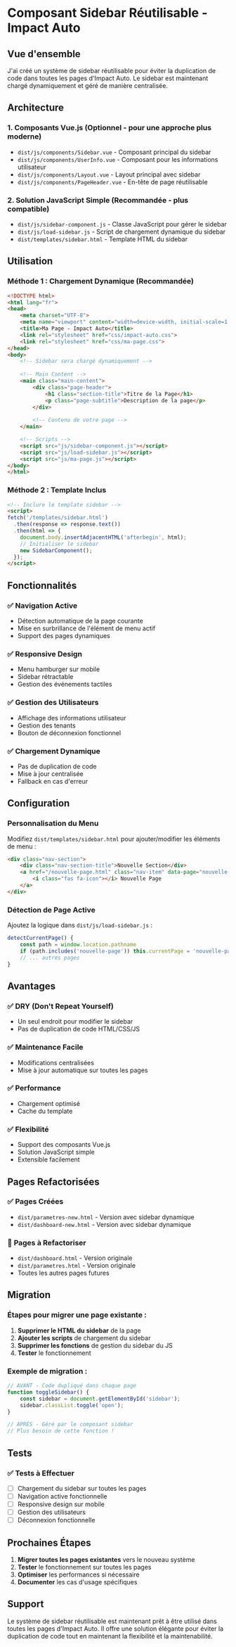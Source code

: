 # Composant Sidebar Réutilisable - Impact Auto

## Vue d'ensemble

J'ai créé un système de sidebar réutilisable pour éviter la duplication de code dans toutes les pages d'Impact Auto. Le sidebar est maintenant chargé dynamiquement et géré de manière centralisée.

## Architecture

### 1. **Composants Vue.js** (Optionnel - pour une approche plus moderne)
- `dist/js/components/Sidebar.vue` - Composant principal du sidebar
- `dist/js/components/UserInfo.vue` - Composant pour les informations utilisateur
- `dist/js/components/Layout.vue` - Layout principal avec sidebar
- `dist/js/components/PageHeader.vue` - En-tête de page réutilisable

### 2. **Solution JavaScript Simple** (Recommandée - plus compatible)
- `dist/js/sidebar-component.js` - Classe JavaScript pour gérer le sidebar
- `dist/js/load-sidebar.js` - Script de chargement dynamique du sidebar
- `dist/templates/sidebar.html` - Template HTML du sidebar

## Utilisation

### Méthode 1 : Chargement Dynamique (Recommandée)

```html
<!DOCTYPE html>
<html lang="fr">
<head>
    <meta charset="UTF-8">
    <meta name="viewport" content="width=device-width, initial-scale=1.0">
    <title>Ma Page - Impact Auto</title>
    <link rel="stylesheet" href="css/impact-auto.css">
    <link rel="stylesheet" href="css/ma-page.css">
</head>
<body>
    <!-- Sidebar sera chargé dynamiquement -->
    
    <!-- Main Content -->
    <main class="main-content">
        <div class="page-header">
            <h1 class="section-title">Titre de la Page</h1>
            <p class="page-subtitle">Description de la page</p>
        </div>
        
        <!-- Contenu de votre page -->
    </main>

    <!-- Scripts -->
    <script src="js/sidebar-component.js"></script>
    <script src="js/load-sidebar.js"></script>
    <script src="js/ma-page.js"></script>
</body>
</html>
```

### Méthode 2 : Template Inclus

```html
<!-- Inclure le template sidebar -->
<script>
fetch('/templates/sidebar.html')
  .then(response => response.text())
  .then(html => {
    document.body.insertAdjacentHTML('afterbegin', html);
    // Initialiser le sidebar
    new SidebarComponent();
  });
</script>
```

## Fonctionnalités

### ✅ **Navigation Active**
- Détection automatique de la page courante
- Mise en surbrillance de l'élément de menu actif
- Support des pages dynamiques

### ✅ **Responsive Design**
- Menu hamburger sur mobile
- Sidebar rétractable
- Gestion des événements tactiles

### ✅ **Gestion des Utilisateurs**
- Affichage des informations utilisateur
- Gestion des tenants
- Bouton de déconnexion fonctionnel

### ✅ **Chargement Dynamique**
- Pas de duplication de code
- Mise à jour centralisée
- Fallback en cas d'erreur

## Configuration

### Personnalisation du Menu

Modifiez `dist/templates/sidebar.html` pour ajouter/modifier les éléments de menu :

```html
<div class="nav-section">
    <div class="nav-section-title">Nouvelle Section</div>
    <a href="/nouvelle-page.html" class="nav-item" data-page="nouvelle-page">
        <i class="fas fa-icon"></i> Nouvelle Page
    </a>
</div>
```

### Détection de Page Active

Ajoutez la logique dans `dist/js/load-sidebar.js` :

```javascript
detectCurrentPage() {
    const path = window.location.pathname
    if (path.includes('nouvelle-page')) this.currentPage = 'nouvelle-page'
    // ... autres pages
}
```

## Avantages

### ✅ **DRY (Don't Repeat Yourself)**
- Un seul endroit pour modifier le sidebar
- Pas de duplication de code HTML/CSS/JS

### ✅ **Maintenance Facile**
- Modifications centralisées
- Mise à jour automatique sur toutes les pages

### ✅ **Performance**
- Chargement optimisé
- Cache du template

### ✅ **Flexibilité**
- Support des composants Vue.js
- Solution JavaScript simple
- Extensible facilement

## Pages Refactorisées

### ✅ **Pages Créées**
- `dist/parametres-new.html` - Version avec sidebar dynamique
- `dist/dashboard-new.html` - Version avec sidebar dynamique

### 🔄 **Pages à Refactoriser**
- `dist/dashboard.html` - Version originale
- `dist/parametres.html` - Version originale
- Toutes les autres pages futures

## Migration

### Étapes pour migrer une page existante :

1. **Supprimer le HTML du sidebar** de la page
2. **Ajouter les scripts** de chargement du sidebar
3. **Supprimer les fonctions** de gestion du sidebar du JS
4. **Tester** le fonctionnement

### Exemple de migration :

```javascript
// AVANT - Code dupliqué dans chaque page
function toggleSidebar() {
    const sidebar = document.getElementById('sidebar');
    sidebar.classList.toggle('open');
}

// APRÈS - Géré par le composant sidebar
// Plus besoin de cette fonction !
```

## Tests

### ✅ **Tests à Effectuer**
- [ ] Chargement du sidebar sur toutes les pages
- [ ] Navigation active fonctionnelle
- [ ] Responsive design sur mobile
- [ ] Gestion des utilisateurs
- [ ] Déconnexion fonctionnelle

## Prochaines Étapes

1. **Migrer toutes les pages existantes** vers le nouveau système
2. **Tester** le fonctionnement sur toutes les pages
3. **Optimiser** les performances si nécessaire
4. **Documenter** les cas d'usage spécifiques

## Support

Le système de sidebar réutilisable est maintenant prêt à être utilisé dans toutes les pages d'Impact Auto. Il offre une solution élégante pour éviter la duplication de code tout en maintenant la flexibilité et la maintenabilité.
